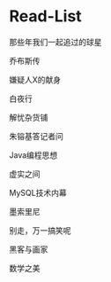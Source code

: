 # Read-List
那些年我们一起追过的球星

乔布斯传

嫌疑人X的献身

白夜行

解忧杂货铺

朱镕基答记者问

Java编程思想

虚实之间

MySQL技术内幕

墨索里尼

别走，万一搞笑呢

黑客与画家

数学之美
